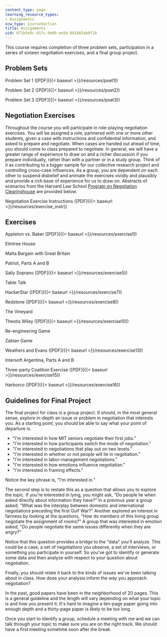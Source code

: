 ```yaml
---
content_type: page
learning_resource_types:
- Assignments
ocw_type: CourseSection
title: Assignments
uid: 071b5e9c-d17c-9e09-ee5d-641665ab9f10
---
```


This course requires completion of three problem sets, participation in a series of sixteen negotiation exercises, and a final group project.

Problem Sets
------------

Problem Set 1 ([PDF]({{< baseurl >}}/resources/pset1))

Problem Set 2 ([PDF]({{< baseurl >}}/resources/pset2))

Problem Set 3 ([PDF]({{< baseurl >}}/resources/pset3))

Negotiation Exercises
---------------------

Throughout the course you will participate in role-playing negotiation exercises. You will be assigned a role, partnered with one or more other students, given a case with instructions and confidential information, and asked to prepare and negotiate. When cases are handed out ahead of time, you should come to class prepared to negotiate. In general, we will have a greater range of experience to draw on and a richer discussion if you prepare individually, rather than with a partner or in a study group. Think of it as contributing to a bigger sample for our collective research project and controlling cross-case influences. As a group, you are dependent on each other to suspend disbelief and animate the exercises vividly and plausibly and provide a rich base of experience for us to draw on. Abstracts of scenarios from the Harvard Law School [Program on Negotiation Clearinghouse](http://www.pon.harvard.edu/store/) are provided below.

Negotiation Exercise Instructions ([PDF]({{< baseurl >}}/resources/exercise_instr))

Exercises
---------

Appleton vs. Baker ([PDF]({{< baseurl >}}/resources/exercise1))

Elmtree House

Malta Bargain with Great Britain

Patriot, Parts A and B

Sally Soprano ([PDF]({{< baseurl >}}/resources/exercise5))

Table Talk

HackerStar ([PDF]({{< baseurl >}}/resources/exercise7))

Redstone ([PDF]({{< baseurl >}}/resources/exercise8))

The Vineyard

Theotis Wiley ([PDF]({{< baseurl >}}/resources/exercise10))

Re-engineering Game

Zabian Game

Weathers and Evans ([PDF]({{< baseurl >}}/resources/exercise13))

Intersoft Argentina, Parts A and B

Three-party Coalition Exercise ([PDF]({{< baseurl >}}/resources/exercise15))

Harborco ([PDF]({{< baseurl >}}/resources/exercise16))

Guidelines for Final Project
----------------------------

The final project for class is a group project. It should, in the most general sense, explore in-depth an issue or problem in negotiation that interests you. As a starting point, you should be able to say what your point of departure is.

*   "I'm interested in how MIT seniors negotiate their first jobs."
*   "I'm interested in how participants switch the mode of negotiation."
*   "I'm interested in negotiations that play out on two levels."
*   "I'm interested in whether or not people will lie in negotiation."
*   "I'm interested in labor-management negotiations."
*   "I'm interested in how emotions influence negotiation."
*   "I'm interested in framing effects."

Notice the key phrase is, "I'm interested in."

The second step is to restate this as a question that allows you to explore the topic. If you're interested in lying, you might ask, "Do people lie when asked directly about information they have?" In a previous year a group asked, "What was the interplay between domestic and international negotiations preceding the first Gulf War?" Another explored an interest in fairness by looking at the questions, "How do members of this living group negotiate the assignment of rooms?" A group that was interested in emotion asked, "Do people negotiate the same issues differently when they are angry?"

Notice that this question provides a bridge to the "data" you'll analyze. This could be a case, a set of negotiations you observe, a set of interviews, or something you participate in yourself. So you've got to identify or generate some data and then analyze with respect to your question about negotiation.

Finally, you should relate it back to the kinds of issues we've been talking about in class. How does your analysis inform the way you approach negotiation?

In the past, good papers have been in the neighborhood of 20 pages. This is a general guideline and the length will vary depending on what your topic is and how you present it. It's hard to imagine a ten-page paper going into enough depth and a thirty-page paper is likely to be too long.

Once you start to identify a group, schedule a meeting with me and we can talk through your topic to make sure you are on the right track. We should have a first meeting sometime soon after the break.